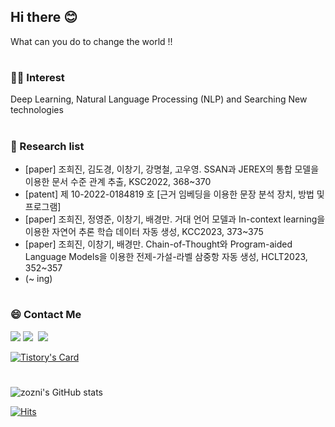 ## Hi there 😊
What can you do to change the world !!

#

### 👩‍💻 Interest 
<p>Deep Learning, Natural Language Processing (NLP) and Searching New technologies </p>

#

### 🔎 Research list
- [paper] 조희진, 김도경, 이창기, 강명철, 고우영. SSAN과 JEREX의 통합 모델을 이용한 문서 수준 관계 추출, KSC2022, 368~370
- [patent] 제 10-2022-0184819 호 [근거 임베딩을 이용한 문장 분석 장치, 방법 및 프로그램] 
- [paper] 조희진, 정영준, 이창기, 배경만. 거대 언어 모델과 In-context learning을 이용한 자연어 추론 학습 데이터 자동 생성, KCC2023, 373~375
- [paper] 조희진, 이창기, 배경만. Chain-of-Thought와 Program-aided Language Models을 이용한 전제-가설-라벨 삼중항 자동 생성, HCLT2023, 352~357
- (~ ing)


#
### 😄 Contact Me 
<p>
    <a href="mailto:thekey1027@naver.com"><img src="https://img.shields.io/badge/Mail-d14836?style=flat-square&logo=Gmail&logoColor=white&link=thekey1027@naver.com"/></a>
  <a href="https://joheejin.tistory.com/"><img src="https://img.shields.io/badge/%20Blog-053766?style=flat-square&logo=Tistory&logoColor=white"/></a>&nbsp
  <a href="https://www.instagram.com/zo_zni/"><img src="https://img.shields.io/badge/Instagram-E4405F?style=flat-square&logo=Instagram&logoColor=white&link=https://www.instagram.com/zo_zni/"/></a>&nbsp
</p>

[![Tistory's Card](https://github-readme-tistory-card.vercel.app/api?name=joheejin&theme=default)](https://joheejin.tistory.com)

#
![zozni's GitHub stats](https://github-readme-stats.vercel.app/api?username=zozni&show_icons=true&theme=github_dark_dimmed)

[![Hits](https://hits.seeyoufarm.com/api/count/incr/badge.svg?url=https%3A%2F%2Fgithub.com%2Fzozni%2Fhit-counter&count_bg=%2379C83D&title_bg=%23555555&icon=&icon_color=%23E7E7E7&title=hits&edge_flat=false)](https://hits.seeyoufarm.com)

<!--
**zozni/zozni** is a ✨ _special_ ✨ repository because its `README.md` (this file) appears on your GitHub profile.

Here are some ideas to get you started:

- 🔭 I’m currently working on ...
- 🌱 I’m currently learning ...
- 👯 I’m looking to collaborate on ...
- 🤔 I’m looking for help with ...
- 💬 Ask me about ...
- 📫 How to reach me: ...
- 😄 Pronouns: ...
- ⚡ Fun fact: ...
-->
